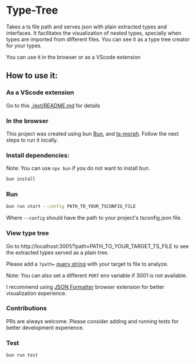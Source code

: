 # Type-Tree

Takes a ts file path and serves json with plain extracted types and interfaces. It facilitates the visualization of nested types, specially when types are imported from different files. You can see it as a type tree creator for your types.

You can use it in the browser or as a VScode extension

## How to use it:

### As a VScode extension

Go to this [./ext/README.md](./ext/README.md) for details

### In the browser

This project was created using bun [Bun](https://bun.sh), and [ts-morph](https://ts-morph.com/).
Follow the next steps to run it locally.

### Install dependencies:

Note: You can use `npx bun` if you do not want to install bun.

```bash
bun install
```

### Run

```bash
bun run start --config PATH_TO_YOUR_TSCONFIG_FILE
```

Where `--config` should have the path to your project's tsconfig.json file.

### View type tree

Go to http://localhost:3001/?path=PATH_TO_YOUR_TARGET_TS_FILE to see the extracted types served as a plain tree.

Please add a `?path=` [query string](https://en.wikipedia.org/wiki/Query_string) with your target ts file to analyze.

Note: You can also set a different `PORT` env variable if 3001 is not available.

I recommend using [JSON Formatter](https://chromewebstore.google.com/detail/json-formatter/bcjindcccaagfpapjjmafapmmgkkhgoa?hl=en) browser extension for better visualization experience.

### Contributions

PRs are always welcome. Please consider adding and running tests for better development experience.

### Test

```bash
bun run test
```
